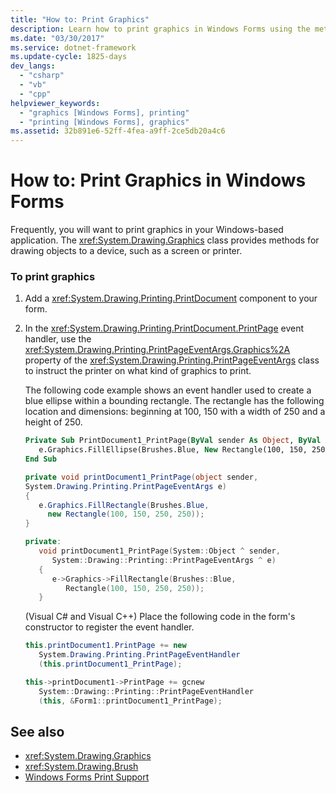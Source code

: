 ```yaml
---
title: "How to: Print Graphics"
description: Learn how to print graphics in Windows Forms using the methods in the System.Drawing.Graphics class to draw objects to a device.
ms.date: "03/30/2017"
ms.service: dotnet-framework
ms.update-cycle: 1825-days
dev_langs:
  - "csharp"
  - "vb"
  - "cpp"
helpviewer_keywords:
  - "graphics [Windows Forms], printing"
  - "printing [Windows Forms], graphics"
ms.assetid: 32b891e6-52ff-4fea-a9ff-2ce5db20a4c6
---
```

# How to: Print Graphics in Windows Forms

Frequently, you will want to print graphics in your Windows-based application. The <xref:System.Drawing.Graphics> class provides methods for drawing objects to a device, such as a screen or printer.

### To print graphics

1. Add a <xref:System.Drawing.Printing.PrintDocument> component to your form.

2. In the <xref:System.Drawing.Printing.PrintDocument.PrintPage> event handler, use the <xref:System.Drawing.Printing.PrintPageEventArgs.Graphics%2A> property of the <xref:System.Drawing.Printing.PrintPageEventArgs> class to instruct the printer on what kind of graphics to print.

     The following code example shows an event handler used to create a blue ellipse within a bounding rectangle. The rectangle has the following location and dimensions: beginning at 100, 150 with a width of 250 and a height of 250.

    ```vb
    Private Sub PrintDocument1_PrintPage(ByVal sender As Object, ByVal e As System.Drawing.Printing.PrintPageEventArgs) Handles PrintDocument1.PrintPage
       e.Graphics.FillEllipse(Brushes.Blue, New Rectangle(100, 150, 250, 250))
    End Sub
    ```

    ```csharp
    private void printDocument1_PrintPage(object sender,
    System.Drawing.Printing.PrintPageEventArgs e)
    {
       e.Graphics.FillRectangle(Brushes.Blue,
         new Rectangle(100, 150, 250, 250));
    }
    ```

    ```cpp
    private:
       void printDocument1_PrintPage(System::Object ^ sender,
          System::Drawing::Printing::PrintPageEventArgs ^ e)
       {
          e->Graphics->FillRectangle(Brushes::Blue,
             Rectangle(100, 150, 250, 250));
       }
    ```

     (Visual C# and Visual C++) Place the following code in the form's constructor to register the event handler.

    ```csharp
    this.printDocument1.PrintPage += new
       System.Drawing.Printing.PrintPageEventHandler
       (this.printDocument1_PrintPage);
    ```

    ```cpp
    this->printDocument1->PrintPage += gcnew
       System::Drawing::Printing::PrintPageEventHandler
       (this, &Form1::printDocument1_PrintPage);
    ```

## See also

- <xref:System.Drawing.Graphics>
- <xref:System.Drawing.Brush>
- [Windows Forms Print Support](../printing/overview.md)
